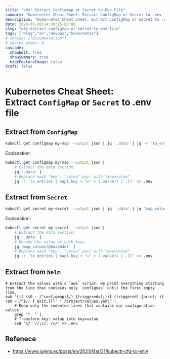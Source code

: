 ```yaml
---
title: "k8s: Extract Configmap or Secret to Env File"
summary: "Kubernetes Cheat Sheet: Extract ConfigMap or Secret to .env file"
description: "Kubernetes Cheat Sheet: Extract ConfigMap or Secret to .env file"
date: 2024-05-28T14:39:15+08:00
slug: "k8s-extract-configmap-or-secret-to-env-file"
tags: ["blog","en","devops","kubernetes"]
# series: ["Documentation"]
# series_order: 9
cascade:
  showEdit: true
  showSummary: true
  hideFeatureImage: false
draft: false
---
```



# Kubernetes Cheat Sheet: <br> Extract `ConfigMap` or `Secret` to .env file




## Extract from `ConfigMap`


```bash
kubectl get configmap my-map --output json | jq '.data' | jq -r 'to_entries | map(.key + "=" + (.value)) | .[]' >> .env
```

Explanation:
```bash
kubectl get configmap my-map --output json |
    # Extract the data section.
    jq '.data' |
    # Replace each "key": "value" pair with "key=value"
    jq -r 'to_entries | map(.key + "=" + (.value)) | .[]' >> .env
```


## Extract from `Secret`



```bash
kubectl get secret my-secret --output json | jq '.data' | jq 'map_values(@base64d)' | jq -r 'to_entries | map(.key + "=" + (.value)) | .[]' >> .env
```

Explanation:
```bash
kubectl get secret my-secret --output json |
    # Extract the data section.
    jq '.data' |
    # Decode the value of each keys.
    jq 'map_values(@base64d)' |
    # Replace each "key": "value" pair with "key=value"
    jq -r 'to_entries | map(.key + "=" + (.value)) | .[]' >> .env
```


## Extract from `helm`


```
# Extract the values with a `awk` script: we print everything starting from the line that contains only `configmap` until the first empty line.
awk '{if ($0 ~ /^configmap:$/) {triggered=1;}if (triggered) {print; if ($0 ~ /^$/) { exit;}}}' "./project/values.yaml" |
    # Keep only the indented lines that contains our configuration values.
    grep '^  ' |
    # Transform key: value into key=value
    sed 's/  //;s/: /=/' >> .env
```

## Refenece
- https://www.jujens.eu/posts/en/2021/Mar/21/kubectl-cfg-to-env/